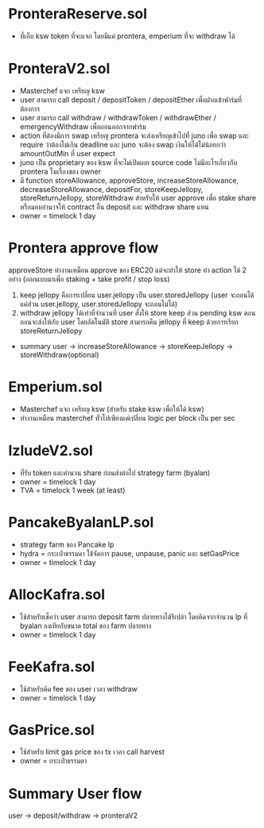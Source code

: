 # PronteraReserve.sol
- ที่เก็บ ksw token ที่จะแจก โดยมีแค่ prontera, emperium ที่จะ withdraw ได้

# PronteraV2.sol
- Masterchef แจก เหรียญ ksw
- user สามารถ call deposit / depositToken / depositEther เพื่อฝากเข้าฟาร์มที่ต้องการ
- user สามารถ call withdraw / withdrawToken / withdrawEther / emergencyWithdraw เพื่อถอนออกจากฟาร์ม
- action ที่ต้องมีการ swap เหรียญ prontera จะส่งเหรียญเข้าไปที่ juno เพื่อ swap และ require ว่าต้องไม่เกิน deadline และ juno จะต้อง swap เงินให้ได้ไม่น้อยกว่า amountOutMin ที่ user expect
- juno เป็น proprietary ของ ksw ที่จะไม่เปิดเผย source code ไม่มีอะไรเกี่ยวกับ prontera ในเรื่องของ owner
- มี function storeAllowance, approveStore, increaseStoreAllowance, decreaseStoreAllowance, depositFor, storeKeepJellopy, storeReturnJellopy, storeWithdraw สำหรับให้ user approve เพื่อ stake share หรือมอบอำนาจให้ contract อื่น deposit และ withdraw share แทน
- owner = timelock 1 day

# Prontera approve flow
approveStore ทำงานเหมือน approve ของ ERC20 แต่จะทำให้ store ทำ action ได้ 2 อย่าง (ออกแบบมาเพื่อ staking + take profit / stop loss)
1. keep jellopy คือการเปลี่ยน user.jellopy เป็น user.storedJellopy (user จะถอนได้แค่ส่วน user.jellopy, user.storedJellopy จะถอนไม่ได้)
2. withdraw jellopy ได้เท่าที่จำนวนที่ user สั่งให้ store keep ส่วน pending ksw ตอนถอนจะส่งให้กับ user โดยอัตโนมัติ
store สามารถคืน jellopy ที่ keep ด้วยการเรียก storeReturnJellopy
- summary
user -> increaseStoreAllowance -> storeKeepJellopy -> storeWithdraw(optional)

# Emperium.sol
- Masterchef แจก เหรียญ ksw (สำหรับ stake ksw เพื่อให้ได้ ksw)
- ทำงานเหมือน masterchef ทั่วไปเพียงแค่เปลี่ยน logic per block เป็น per sec

# IzludeV2.sol
- ที่รับ token และคำนวน share ก่อนส่งต่อไป strategy farm (byalan)
- owner = timelock 1 day
- TVA = timelock 1 week (at least)

# PancakeByalanLP.sol
- strategy farm ของ Pancake lp
- hydra = กระเป๋าธรรมดา ใช้จัดการ pause, unpause, panic และ setGasPrice
- owner = timelock 1 day

# AllocKafra.sol
- ใช้สำหรับเช็คว่า user สามารถ deposit farm ปลายทางได้รึเปล่า โดยคิดจากจำนวน lp ที่ byalan ลงเทียกับขนาด total ของ farm ปลายทาง
- owner = timelock 1 day

# FeeKafra.sol
- ใช้สำหรับคิด fee ของ user เวลา withdraw
- owner = timelock 1 day

# GasPrice.sol
- ใช้สำหรับ limit gas price ของ tx เวลา call harvest
- owner = กระเป๋าธรรมดา

# Summary User flow
user -> deposit/withdraw -> pronteraV2